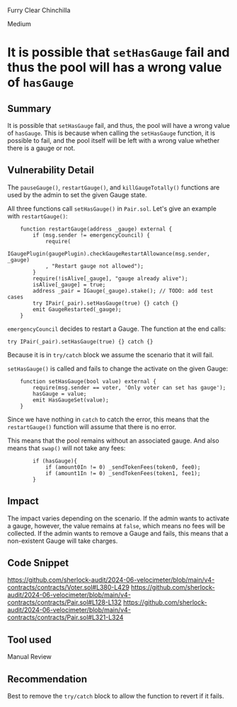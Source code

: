 Furry Clear Chinchilla

Medium

# It is possible that `setHasGauge` fail and thus the pool will has a wrong value of `hasGauge`

## Summary

It is possible that `setHasGauge` fail, and thus, the pool will have a wrong value of `hasGauge`.
This is because when calling the `setHasGauge` function, it is possible to fail, and the pool itself will be left with a wrong value whether there is a gauge or not.

## Vulnerability Detail

The `pauseGauge()`, `restartGauge()`, and `killGaugeTotally()` functions are used by the admin to set the given Gauge state. 

All three functions call `setHasGauge()` in `Pair.sol`. Let's give an example with `restartGauge()`:

```solidity
    function restartGauge(address _gauge) external {
        if (msg.sender != emergencyCouncil) {
            require(
                IGaugePlugin(gaugePlugin).checkGaugeRestartAllowance(msg.sender, _gauge)
            , "Restart gauge not allowed");
        }
        require(!isAlive[_gauge], "gauge already alive");
        isAlive[_gauge] = true;
        address _pair = IGauge(_gauge).stake(); // TODO: add test cases
        try IPair(_pair).setHasGauge(true) {} catch {}
        emit GaugeRestarted(_gauge);
    }
```

`emergencyCouncil` decides to restart a Gauge. The function at the end calls:
```solidity
try IPair(_pair).setHasGauge(true) {} catch {}
```
Because it is in `try/catch` block we assume the scenario that it will fail.

`setHasGauge()` is called and fails to change the activate on the given Gauge:

```solidity
    function setHasGauge(bool value) external {
        require(msg.sender == voter, 'Only voter can set has gauge');
        hasGauge = value;
        emit HasGaugeSet(value);
    }
```

Since we have nothing in `catch` to catch the error, this means that the `restartGauge()` function will assume that there is no error.

This means that the pool remains without an associated gauge. And also means that `swap()` will not take any fees:

```solidity
        if (hasGauge){
            if (amount0In != 0) _sendTokenFees(token0, fee0);
            if (amount1In != 0) _sendTokenFees(token1, fee1);
        } 
```
## Impact

The impact varies depending on the scenario. If the admin wants to activate a gauge, however, the value remains at `false`, which means no fees will be collected. If the admin wants to remove a Gauge and fails, this means that a non-existent Gauge will take charges.

## Code Snippet

https://github.com/sherlock-audit/2024-06-velocimeter/blob/main/v4-contracts/contracts/Voter.sol#L380-L429
https://github.com/sherlock-audit/2024-06-velocimeter/blob/main/v4-contracts/contracts/Pair.sol#L128-L132
https://github.com/sherlock-audit/2024-06-velocimeter/blob/main/v4-contracts/contracts/Pair.sol#L321-L324

## Tool used

Manual Review

## Recommendation

Best to remove the `try/catch` block to allow the function to revert if it fails.